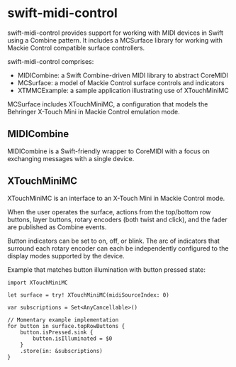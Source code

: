 # swift-midi-control

swift-midi-control provides support for working with MIDI devices in Swift
using a Combine pattern. It includes a MCSurface library for working with
Mackie Control compatible surface controllers.

swift-midi-control comprises:

- MIDICombine: a Swift Combine-driven MIDI library to abstract CoreMIDI
- MCSurface: a model of Mackie Control surface controls and indicators
- XTMMCExample: a sample application illustrating use of XTouchMiniMC

MCSurface includes XTouchMiniMC, a configuration that models the
Behringer X-Touch Mini in Mackie Control emulation mode.


## MIDICombine

MIDICombine is a Swift-friendly wrapper to CoreMIDI with a focus on
exchanging messages with a single device.


## XTouchMiniMC

XTouchMiniMC is an interface to an X-Touch Mini in Mackie Control mode.

When the user operates the surface, actions from the top/bottom row buttons,
layer buttons, rotary encoders (both twist and click), and the
fader are published as Combine events.

Button indicators can be set to on, off, or blink. The arc of indicators
that surround each rotary encoder can each be independently configured
to the display modes supported by the device.

Example that matches button illumination with button pressed state:

```
import XTouchMiniMC

let surface = try! XTouchMiniMC(midiSourceIndex: 0)

var subscriptions = Set<AnyCancellable>()

// Momentary example implementation
for button in surface.topRowButtons {
    button.isPressed.sink {
        button.isIlluminated = $0
    }
    .store(in: &subscriptions)
}
```
